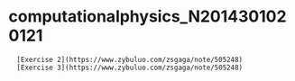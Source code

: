 # computationalphysics_N2014301020121
      [Exercise 2](https://www.zybuluo.com/zsgaga/note/505248)
      [Exercise 3](https://www.zybuluo.com/zsgaga/note/505248)
